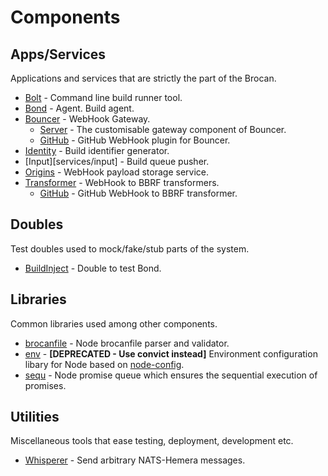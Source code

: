 # Components

## Apps/Services

Applications and services that are strictly the part of the Brocan.

  * [Bolt](services/bolt) - Command line build runner tool.
  * [Bond](services/bond) - Agent. Build agent.
  * [Bouncer](services/bouncer) - WebHook Gateway.
    * [Server](services/bouncer/server) - The customisable gateway component of Bouncer.
    * [GitHub](services/bouncer/github) - GitHub WebHook plugin for Bouncer.
  * [Identity](services/identity) - Build identifier generator.
  * [Input][services/input] - Build queue pusher.
  * [Origins](services/origins) - WebHook payload storage service.
  * [Transformer](services/transformer) - WebHook to BBRF transformers.
    * [GitHub](services/transformer/github) - GitHub WebHook to BBRF transformer.

## Doubles

Test doubles used to mock/fake/stub parts of the system.

  * [BuildInject](doubles/build-inject) - Double to test Bond.

## Libraries

Common libraries used among other components.

  * [brocanfile](libraries/brocanfile) - Node brocanfile parser and validator.
  * [env](libraries/env) - **[DEPRECATED - Use convict instead]** Environment configuration libary for Node based on [node-config](https://github.com/lorenwest/node-config).
  * [sequ](libraries/sequ) - Node promise queue which ensures the sequential execution of promises.

## Utilities

Miscellaneous tools that ease testing, deployment, development etc.

  * [Whisperer](utilities/whisperer) - Send arbitrary NATS-Hemera messages.
